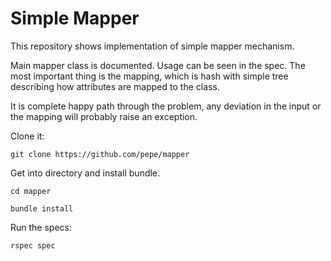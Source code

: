 # Simple Mapper

This repository shows implementation of simple mapper mechanism.

Main mapper class is documented. Usage can be seen in the spec. The most
important thing is the mapping, which is hash with simple tree describing how
attributes are mapped to the class.

It is complete happy path through the problem, any deviation in the input or
the mapping will probably raise an exception.

Clone it:

`git clone https://github.com/pepe/mapper`

Get into directory and install bundle.

`cd mapper`

`bundle install`

Run the specs:

`rspec spec`

